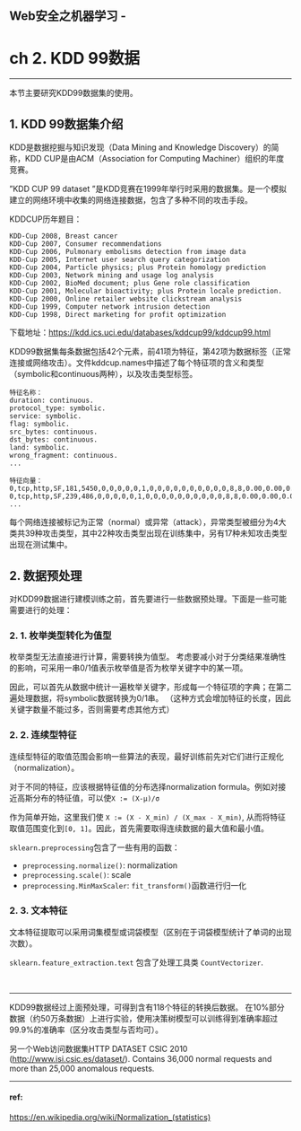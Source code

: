 ## Web安全之机器学习 -
# ch 2. KDD 99数据

************

本节主要研究KDD99数据集的使用。

## 1. KDD 99数据集介绍

KDD是数据挖掘与知识发现（Data Mining and Knowledge Discovery）的简称，KDD CUP是由ACM（Association for Computing Machiner）组织的年度竞赛。

”KDD CUP 99 dataset ”是KDD竞赛在1999年举行时采用的数据集。是一个模拟建立的网络环境中收集的网络连接数据，包含了多种不同的攻击手段。

KDDCUP历年题目：

    KDD-Cup 2008, Breast cancer
    KDD-Cup 2007, Consumer recommendations
    KDD-Cup 2006, Pulmonary embolisms detection from image data
    KDD-Cup 2005, Internet user search query categorization
    KDD-Cup 2004, Particle physics; plus Protein homology prediction
    KDD-Cup 2003, Network mining and usage log analysis
    KDD-Cup 2002, BioMed document; plus Gene role classification
    KDD-Cup 2001, Molecular bioactivity; plus Protein locale prediction.
    KDD-Cup 2000, Online retailer website clickstream analysis
    KDD-Cup 1999, Computer network intrusion detection
    KDD-Cup 1998, Direct marketing for profit optimization


下载地址：https://kdd.ics.uci.edu/databases/kddcup99/kddcup99.html

KDD99数据集每条数据包括42个元素，前41项为特征，第42项为数据标签（正常连接或网络攻击）。文件kddcup.names中描述了每个特征项的含义和类型（symbolic和continuous两种），以及攻击类型标签。

```
特征名称：
duration: continuous.
protocol_type: symbolic.
service: symbolic.
flag: symbolic.
src_bytes: continuous.
dst_bytes: continuous.
land: symbolic.
wrong_fragment: continuous.
...

特征向量：
0,tcp,http,SF,181,5450,0,0,0,0,0,1,0,0,0,0,0,0,0,0,0,0,8,8,0.00,0.00,0.00,0.00,1.00,0.00,0.00,9,9,1.00,0.00,0.11,0.00,0.00,0.00,0.00,0.00,normal.
0,tcp,http,SF,239,486,0,0,0,0,0,1,0,0,0,0,0,0,0,0,0,0,8,8,0.00,0.00,0.00,0.00,1.00,0.00,0.00,19,19,1.00,0.00,0.05,0.00,0.00,0.00,0.00,0.00,normal.
...
```

每个网络连接被标记为正常（normal）或异常（attack），异常类型被细分为4大类共39种攻击类型，其中22种攻击类型出现在训练集中，另有17种未知攻击类型出现在测试集中。

## 2. 数据预处理

对KDD99数据进行建模训练之前，首先要进行一些数据预处理。下面是一些可能需要进行的处理：

### 2. 1. 枚举类型转化为值型

枚举类型无法直接进行计算，需要转换为值型。
考虑要减小对于分类结果准确性的影响，可采用一串0/1值表示枚举值是否为枚举关键字中的某一项。

因此，可以首先从数据中统计一遍枚举关键字，形成每一个特征项的字典；在第二遍处理数据，将symbolic数据转换为0/1串。
（这种方式会增加特征的长度，因此关键字数量不能过多，否则需要考虑其他方式）


### 2. 2. 连续型特征

连续型特征的取值范围会影响一些算法的表现，最好训练前先对它们进行正规化（normalization）。

对于不同的特征，应该根据特征值的分布选择normalization formula。例如对接近高斯分布的特征值，可以使`X := (X-μ)/σ`

作为简单开始，这里我们使
`X := (X - X_min) / (X_max - X_min)`, 从而将特征取值范围变化到`[0, 1]`。因此，首先需要取得连续数据的最大值和最小值。

`sklearn.preprocessing`包含了一些有用的函数：
- `preprocessing.normalize()`: normalization
- `preprocessing.scale()`: scale
- `preprocessing.MinMaxScaler`: `fit_transform()`函数进行归一化

### 2. 3. 文本特征

文本特征提取可以采用词集模型或词袋模型（区别在于词袋模型统计了单词的出现次数）。

`sklearn.feature_extraction.text` 包含了处理工具类 `CountVectorizer`.

</br>

---

KDD99数据经过上面预处理，可得到含有118个特征的转换后数据。
在10%部分数据（约50万条数据）上进行实验，使用决策树模型可以训练得到准确率超过99.9%的准确率（区分攻击类型与否均可）。

另一个Web访问数据集HTTP DATASET CSIC 2010 (http://www.isi.csic.es/dataset/). Contains 36,000 normal requests and more than 25,000 anomalous requests.

---

####  ref:

https://en.wikipedia.org/wiki/Normalization_(statistics)







</br></br>
